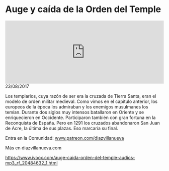 # Auge y caída de la Orden del Temple
<iframe id='audio_88903085' frameborder='0' allowfullscreen='' scrolling='no' height='200' style='width:100%;' src='https://www.ivoox.com/player_ej_20484632_6_1.html' loading='lazy'></iframe>23/08/2017

Los templarios, cuya razón de ser era la cruzada de Tierra Santa, eran el modelo de orden militar medieval. Como vimos en el capítulo anterior, los europeos de la época los admiraban y los enemigos musulmanes los temían. Durante dos siglos muy intensos batallaron en Oriente y se enriquecieron en Occidente. Participaron también con gran fortuna en la Reconquista de España. Pero en 1291 los cruzados abandonaron San Juan de Acre, la última de sus plazas. Eso marcaría su final. 

 Entra en la Comunidad: www.patreon.com/diazvillanueva

 Más en diazvillanueva.com 

https://www.ivoox.com/auge-caida-orden-del-temple-audios-mp3_rf_20484632_1.html
